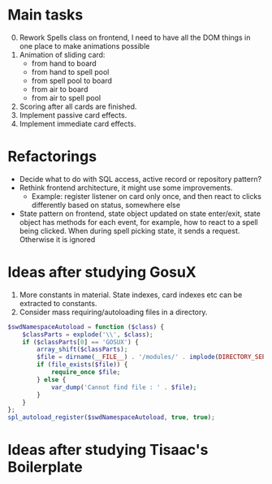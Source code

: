 # Main tasks

0. Rework Spells class on frontend, I need to have all the DOM things in one place to make animations possible
1. Animation of sliding card:
   - from hand to board
   - from hand to spell pool
   - from spell pool to board
   - from air to board
   - from air to spell pool
2. Scoring after all cards are finished.
3. Implement passive card effects.
4. Implement immediate card effects.

# Refactorings

- Decide what to do with SQL access, active record or repository pattern?
- Rethink frontend architecture, it might use some improvements.
  - Example: register listener on card only once, and then react to clicks differently based on status, somewhere else
- State pattern on frontend, state object updated on state enter/exit, state object has methods for each event, for example, how to react to a spell being clicked. When during spell picking state, it sends a request. Otherwise it is ignored

# Ideas after studying GosuX

1. More constants in material. State indexes, card indexes etc can be extracted to constants.
2. Consider mass requiring/autoloading files in a directory.

```php
$swdNamespaceAutoload = function ($class) {
    $classParts = explode('\\', $class);
    if ($classParts[0] == 'GOSUX') {
        array_shift($classParts);
        $file = dirname(__FILE__) . '/modules/' . implode(DIRECTORY_SEPARATOR, $classParts) . '.php';
        if (file_exists($file)) {
            require_once $file;
        } else {
            var_dump('Cannot find file : ' . $file);
        }
    }
};
spl_autoload_register($swdNamespaceAutoload, true, true);
```

# Ideas after studying Tisaac's Boilerplate

